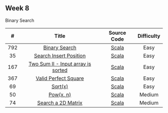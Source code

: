 ## Week 8

Binary Search

| # | Title | Source Code | Difficulty |
|:---:|:---:|:---:|:---:|
| 792 | [Binary Search](https://leetcode-cn.com/problems/binary-search/) | [Scala](https://github.com/Somainer/stca-weekly-challenge/tree/master/week8/792-binary-search/search.scala) | Easy |
| 35 | [Search Insert Position](https://leetcode-cn.com/problems/search-insert-position/) | [Scala](https://github.com/Somainer/stca-weekly-challenge/tree/master/week8/35-search-insert-position/searchInsert.scala) | Easy |
| 167 | [Two Sum II - Input array is sorted](https://leetcode-cn.com/problems/two-sum-ii-input-array-is-sorted/) | [Scala](https://github.com/Somainer/stca-weekly-challenge/tree/master/week8/167-two-sum-ii-input-array-is-sorted/twoSum.scala) | Easy |
| 367 | [Valid Perfect Square](https://leetcode-cn.com/problems/valid-perfect-square/) | [Scala](https://github.com/Somainer/stca-weekly-challenge/tree/master/week8/367-valid-perfect-square/isPerfectSquare.scala) | Easy |
| 69 | [Sqrt(x)](https://leetcode-cn.com/problems/sqrtx/) | [Scala](https://github.com/Somainer/stca-weekly-challenge/tree/master/week8/69-sqrtx/mySqrt.scala) | Easy |
| 50 | [Pow(x, n)](https://leetcode-cn.com/problems/powx-n/) | [Scala](https://github.com/Somainer/stca-weekly-challenge/tree/master/week8/50-powx-n/myPow.scala) | Medium |
| 74 | [Search a 2D Matrix](https://leetcode-cn.com/problems/search-a-2d-matrix/) | [Scala](https://github.com/Somainer/stca-weekly-challenge/tree/master/week8/74-search-a-2d-matrix/searchMatrix.scala) | Medium |
